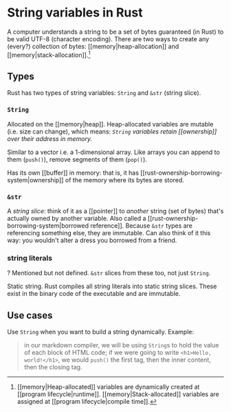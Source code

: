 # String variables in Rust

A computer understands a string to be a set of bytes guaranteed (in Rust) to be valid UTF-8 (character encoding). There are two ways to create any (every?) collection of bytes: [[memory|heap-allocation]] and [[memory|stack-allocation]].[^0]

## Types

Rust has two types of string variables: `String` and `&str` (string slice).

### `String`
Allocated on the [[memory|heap]]. Heap-allocated variables are mutable (i.e. size can change), which means: _`String` variables retain [[ownership]] over their address in memory._

Similar to a vector i.e. a 1-dimensional array. Like arrays you can append to them (`push()`), remove segments of them (`pop()`).

Has its own [[buffer]] in memory: that is, it has [[rust-ownership-borrowing-system|ownership]] of the memory where its bytes are stored.

### `&str`
A _string slice_: think of it as a [[pointer]] to _another_ string (set of bytes) that's actually owned by another variable. Also called a [[rust-ownership-borrowing-system|borrowed reference]]. Because `&str` types are referencing something else, they are immutable. Can also think of it this way: you wouldn't alter a dress you borrowed from a friend.

### string literals
? Mentioned but not defined. `&str` slices from these too, not just `String`.

Static string. Rust compiles all string literals into static string slices. These exist in the binary code of the executable and are immutable.

## Use cases
Use `String` when you want to build a string dynamically. Example:
>in our markdown compiler, we will be using `String`s to hold the value of each block of HTML code; if we were going to write `<h1>Hello, world!</h1>`, we would `push()` the first tag, then the inner content, then the closing tag.





[^0]: [[memory|Heap-allocated]] variables are dynamically created at [[program lifecycle|runtime]]. [[memory|Stack-allocated]] variables are assigned at [[program lifecycle|compile time]].
